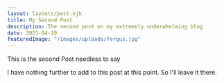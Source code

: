 ```yaml
---
layout: layouts/post.njk
title: My Second Post
description: The second post on my extremely underwhelming blog
date: 2021-04-19
featuredImage: "/images/uploads/fergus.jpg"
---
```


This is the second Post needless to say

I have nothing further to add to this post at this point. So I'll leave it there.

